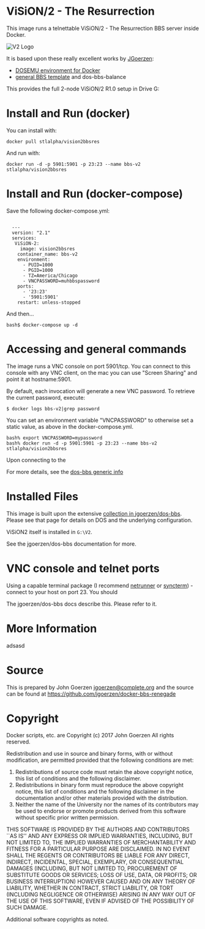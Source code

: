 # ViSiON/2 - The Resurrection

This image runs a telnettable ViSiON/2 - The Resurrection BBS server inside Docker.

![V2 Logo](https://github.com/stlalpha/vision-2-bbs/blob/main/IMAGES/welcome.png?raw=true)

It is based upon these really excellent works by [JGoerzen](https://github.com/jgoerzen):

 - [DOSEMU environment for Docker](https://github.com/jgoerzen/docker-dosemu)
 - [general BBS template](https://github.com/jgoerzen/docker-dos-bbs) and  dos-bbs-balance
 

This provides the full 2-node ViSiON/2 R1.0 setup in Drive G:

# Install and Run (docker)

You can install with:

    docker pull stlalpha/vision2bbsres

And run with:

    docker run -d -p 5901:5901 -p 23:23 --name bbs-v2 stlalpha/vision2bbsres


# Install and Run (docker-compose)

Save the following docker-compose.yml:
```

  ---
  version: "2.1"
  services:
   ViSiON-2:
     image: vision2bbsres
    container_name: bbs-v2
    environment:
      - PUID=1000
      - PGID=1000
      - TZ=America/Chicago
      - VNCPASSWORD=muhbbspassword
    ports:
      - '23:23'
      - '5901:5901'
    restart: unless-stopped
```
And then...
```
bash$ docker-compose up -d
```

# Accessing and general commands

The image runs a VNC console on port 5901/tcp.  You can connect to this console with any VNC client, on the mac you can use "Screen Sharing" and point it at hostname:5901. 

By default, each invocation will generate a new VNC password.  To retrieve the current password, execute:

```
$ docker logs bbs-v2|grep password
```

You can set an environment variable "VNCPASSWORD" to otherwise set a static value, as above in the docker-compose.yml.

```
bash% export VNCPASSWORD=mypassword
bash% docker run -d -p 5901:5901 -p 23:23 --name bbs-v2 stlalpha/vision2bbsres
```

Upon connecting to the 

For more details, see the [dos-bbs generic info](https://github.com/jgoerzen/docker-dos-bbs)

# Installed Files

This image is built upon the extensive [collection in jgoerzen/dos-bbs](https://github.com/jgoerzen/docker-dos-bbs).
Please see that page for details on DOS and the underlying configuration.

ViSiON2 itself is installed in `G:\V2`.

See the jgoerzen/dos-bbs documentation for more.

# VNC console and telnet ports

Using a capable terminal package (I recommend [netrunner](http://mysticbbs.com/downloads.html) or [syncterm](https://syncterm.bbsdev.net)) - connect to your host on port 23.  You should

The jgoerzen/dos-bbs docs describe this.  Please refer to it.


# More Information

 adsasd 
 
# Source

This is prepared by John Goerzen <jgoerzen@complete.org> and the source
can be found at https://github.com/jgoerzen/docker-bbs-renegade


# Copyright

Docker scripts, etc. are
Copyright (c) 2017 John Goerzen 
All rights reserved.

Redistribution and use in source and binary forms, with or without
modification, are permitted provided that the following conditions
are met:
1. Redistributions of source code must retain the above copyright
   notice, this list of conditions and the following disclaimer.
2. Redistributions in binary form must reproduce the above copyright
   notice, this list of conditions and the following disclaimer in the
   documentation and/or other materials provided with the distribution.
3. Neither the name of the University nor the names of its contributors
   may be used to endorse or promote products derived from this software
   without specific prior written permission.

THIS SOFTWARE IS PROVIDED BY THE AUTHORS AND CONTRIBUTORS ``AS IS'' AND
ANY EXPRESS OR IMPLIED WARRANTIES, INCLUDING, BUT NOT LIMITED TO, THE
IMPLIED WARRANTIES OF MERCHANTABILITY AND FITNESS FOR A PARTICULAR PURPOSE
ARE DISCLAIMED.  IN NO EVENT SHALL THE REGENTS OR CONTRIBUTORS BE LIABLE
FOR ANY DIRECT, INDIRECT, INCIDENTAL, SPECIAL, EXEMPLARY, OR CONSEQUENTIAL
DAMAGES (INCLUDING, BUT NOT LIMITED TO, PROCUREMENT OF SUBSTITUTE GOODS
OR SERVICES; LOSS OF USE, DATA, OR PROFITS; OR BUSINESS INTERRUPTION)
HOWEVER CAUSED AND ON ANY THEORY OF LIABILITY, WHETHER IN CONTRACT, STRICT
LIABILITY, OR TORT (INCLUDING NEGLIGENCE OR OTHERWISE) ARISING IN ANY WAY
OUT OF THE USE OF THIS SOFTWARE, EVEN IF ADVISED OF THE POSSIBILITY OF
SUCH DAMAGE.

Additional software copyrights as noted.


